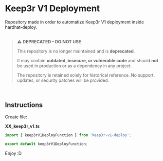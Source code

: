 # Keep3r V1 Deployment

Repository made in order to automatize Keep3r V1 deployment inside hardhat-deploy.
<br><br>

> ⚠️ **DEPRECATED – DO NOT USE**
>
> This repository is no longer maintained and is **deprecated**.
>
> It may contain **outdated, insecure, or vulnerable code** and should **not** be used in production or as a dependency in any project.
>
> The repository is retained solely for historical reference. No support, updates, or security patches will be provided.

<br>

## Instructions

Create file:

**XX_keep3r_v1.ts**
```typescript
import { keep3rV1DeployFunction } from 'keep3r-v1-deploy';

export default keep3rV1DeployFunction;
```

Enjoy :D